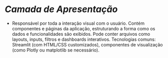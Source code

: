 # ***Camada de Apresentação***


* Responsável por toda a interação visual com o usuário. Contém componentes e páginas da aplicação, estruturando a forma como os dados e funcionalidades são exibidos. Pode conter arquivos como layouts, inputs, filtros e dashboards interativos.
Tecnologias comuns: Streamlit (com HTML/CSS customizados), componentes de visualização (como Plotly ou matplotlib se necessário).
